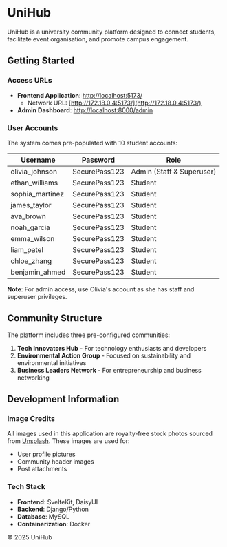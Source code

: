 # UniHub

UniHub is a university community platform designed to connect students, facilitate event organisation, and promote campus engagement.

## Getting Started

### Access URLs

- **Frontend Application**: [http://localhost:5173/](http://localhost:5173/)
  - Network URL: [http://172.18.0.4:5173/](http://172.18.0.4:5173/)
- **Admin Dashboard**: [http://localhost:8000/admin](http://localhost:8000/admin)

### User Accounts

The system comes pre-populated with 10 student accounts:

| Username | Password | Role |
|----------|----------|------|
| olivia_johnson | SecurePass123 | Admin (Staff & Superuser) |
| ethan_williams | SecurePass123 | Student |
| sophia_martinez | SecurePass123 | Student |
| james_taylor | SecurePass123 | Student |
| ava_brown | SecurePass123 | Student |
| noah_garcia | SecurePass123 | Student |
| emma_wilson | SecurePass123 | Student |
| liam_patel | SecurePass123 | Student |
| chloe_zhang | SecurePass123 | Student |
| benjamin_ahmed | SecurePass123 | Student |

**Note**: For admin access, use Olivia's account as she has staff and superuser privileges.

## Community Structure

The platform includes three pre-configured communities:

1. **Tech Innovators Hub** - For technology enthusiasts and developers
2. **Environmental Action Group** - Focused on sustainability and environmental initiatives
3. **Business Leaders Network** - For entrepreneurship and business networking

## Development Information

### Image Credits

All images used in this application are royalty-free stock photos sourced from [Unsplash](https://unsplash.com). These images are used for:

- User profile pictures
- Community header images
- Post attachments

### Tech Stack

- **Frontend**: SvelteKit, DaisyUI
- **Backend**: Django/Python
- **Database**: MySQL
- **Containerization**: Docker


© 2025 UniHub